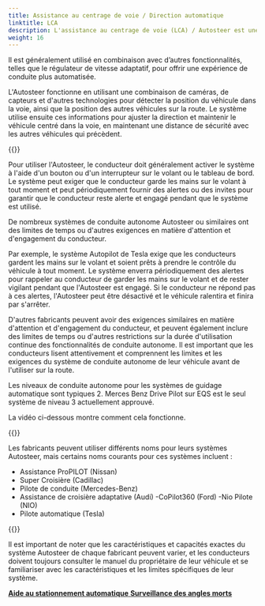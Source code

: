 ```yaml
---
title: Assistance au centrage de voie / Direction automatique
linktitle: LCA
description: L'assistance au centrage de voie (LCA) / Autosteer est une fonctionnalité de certains systèmes avancés d'aide à la conduite qui permet à un véhicule de se diriger automatiquement dans une voie sur une autoroute ou une autoroute.
weight: 16
---
```

<!-- markdownlint-disable MD033 -->

Il est généralement utilisé en combinaison avec d’autres fonctionnalités, telles que le régulateur de vitesse adaptatif, pour offrir une expérience de conduite plus automatisée.

L'Autosteer fonctionne en utilisant une combinaison de caméras, de capteurs et d'autres technologies pour détecter la position du véhicule dans la voie, ainsi que la position des autres véhicules sur la route. Le système utilise ensuite ces informations pour ajuster la direction et maintenir le véhicule centré dans la voie, en maintenant une distance de sécurité avec les autres véhicules qui précèdent.

{{<evkxdisplayaddarticle />}}

Pour utiliser l'Autosteer, le conducteur doit généralement activer le système à l'aide d'un bouton ou d'un interrupteur sur le volant ou le tableau de bord. Le système peut exiger que le conducteur garde les mains sur le volant à tout moment et peut périodiquement fournir des alertes ou des invites pour garantir que le conducteur reste alerte et engagé pendant que le système est utilisé.

De nombreux systèmes de conduite autonome Autosteer ou similaires ont des limites de temps ou d'autres exigences en matière d'attention et d'engagement du conducteur.

Par exemple, le système Autopilot de Tesla exige que les conducteurs gardent les mains sur le volant et soient prêts à prendre le contrôle du véhicule à tout moment. Le système enverra périodiquement des alertes pour rappeler au conducteur de garder les mains sur le volant et de rester vigilant pendant que l'Autosteer est engagé. Si le conducteur ne répond pas à ces alertes, l'Autosteer peut être désactivé et le véhicule ralentira et finira par s'arrêter.

D'autres fabricants peuvent avoir des exigences similaires en matière d'attention et d'engagement du conducteur, et peuvent également inclure des limites de temps ou d'autres restrictions sur la durée d'utilisation continue des fonctionnalités de conduite autonome. Il est important que les conducteurs lisent attentivement et comprennent les limites et les exigences du système de conduite autonome de leur véhicule avant de l'utiliser sur la route.

Les niveaux de conduite autonome pour les systèmes de guidage automatique sont typiques 2. Merces Benz Drive Pilot sur EQS est le seul système de niveau 3 actuellement approuvé.

La vidéo ci-dessous montre comment cela fonctionne.

{{<youtube Ym0sTaVyQ0g >}}

Les fabricants peuvent utiliser différents noms pour leurs systèmes Autosteer, mais certains noms courants pour ces systèmes incluent :

- Assistance ProPILOT (Nissan)
- Super Croisière (Cadillac)
- Pilote de conduite (Mercedes-Benz)
- Assistance de croisière adaptative (Audi)
-CoPilot360 (Ford)
-Nio Pilote (NIO)
- Pilote automatique (Tesla)

{{<evkxdisplayaddarticle />}}

Il est important de noter que les caractéristiques et capacités exactes du système Autosteer de chaque fabricant peuvent varier, et les conducteurs doivent toujours consulter le manuel du propriétaire de leur véhicule et se familiariser avec les caractéristiques et les limites spécifiques de leur système.

<div class="mt-3 mb-3">
     <a href="../automaticemergencysteering/" class="text-decoration-none text-black"><strong><i class="bi-arrow-left"></i> Aide au stationnement automatique</strong> </a>
     <a href="../blindspotmonitoring/" class="text-decoration-none text-black float-end"><strong>Surveillance des angles morts <i class="bi-arrow-right"></i></strong></a>
</div>